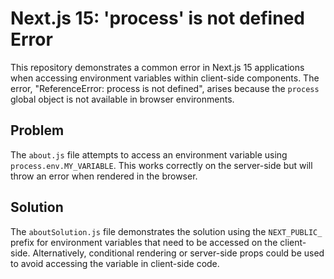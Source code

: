 # Next.js 15: 'process' is not defined Error

This repository demonstrates a common error in Next.js 15 applications when accessing environment variables within client-side components.  The error, "ReferenceError: process is not defined", arises because the `process` global object is not available in browser environments.

## Problem

The `about.js` file attempts to access an environment variable using `process.env.MY_VARIABLE`. This works correctly on the server-side but will throw an error when rendered in the browser.

## Solution

The `aboutSolution.js` file demonstrates the solution using the `NEXT_PUBLIC_` prefix for environment variables that need to be accessed on the client-side.  Alternatively, conditional rendering or server-side props could be used to avoid accessing the variable in client-side code.